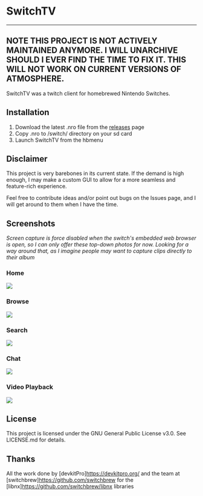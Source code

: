 # SwitchTV

---
**NOTE**
THIS PROJECT IS NOT ACTIVELY MAINTAINED ANYMORE. I WILL UNARCHIVE SHOULD I EVER FIND THE TIME TO FIX IT. THIS WILL NOT WORK ON CURRENT VERSIONS OF ATMOSPHERE.
---

SwitchTV was a twitch client for homebrewed Nintendo Switches.

## Installation

1. Download the latest .nro file from the [releases](https://github.com/butforme/SwitchTV/releases) page
2. Copy .nro to /switch/ directory on your sd card
3. Launch SwitchTV from the hbmenu

## Disclaimer

This project is very barebones in its current state. If the demand is high enough, I may make a custom GUI to allow for a more seamless and feature-rich experience.

Feel free to contribute ideas and/or point out bugs on the Issues page, and I will get around to them when I have the time. 

## Screenshots

*Screen capture is force disabled when the switch's embedded web browser is open, so I can only offer these top-down photos for now. Looking for a way around that, as I imagine people may want to capture clips directly to their album*

### Home
![](https://i.imgur.com/3ajhMCo.jpg)

### Browse
![](https://i.imgur.com/Oqo6cpL.jpg)

### Search
![](https://i.imgur.com/beO3Do3.jpg)

### Chat
![](https://i.imgur.com/KQPkfuL.jpg)

### Video Playback
![](https://i.imgur.com/OWHrgtn.jpg)

## License
This project is licensed under the GNU General Public License v3.0. See LICENSE.md for details.

## Thanks
All the work done by [devkitPro]https://devkitpro.org/
and the team at [switchbrew]https://github.com/switchbrew for the [libnx]https://github.com/switchbrew/libnx libraries

